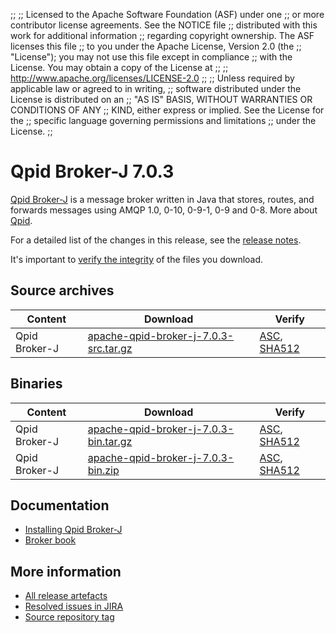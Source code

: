 ;;
;; Licensed to the Apache Software Foundation (ASF) under one
;; or more contributor license agreements.  See the NOTICE file
;; distributed with this work for additional information
;; regarding copyright ownership.  The ASF licenses this file
;; to you under the Apache License, Version 2.0 (the
;; "License"); you may not use this file except in compliance
;; with the License.  You may obtain a copy of the License at
;; 
;;   http://www.apache.org/licenses/LICENSE-2.0
;; 
;; Unless required by applicable law or agreed to in writing,
;; software distributed under the License is distributed on an
;; "AS IS" BASIS, WITHOUT WARRANTIES OR CONDITIONS OF ANY
;; KIND, either express or implied.  See the License for the
;; specific language governing permissions and limitations
;; under the License.
;;

# Qpid Broker-J 7.0.3

[Qpid Broker-J]({{site_url}}/components/broker-j/index.html) is a message broker written in Java that stores, routes,
and forwards messages using AMQP 1.0, 0-10, 0-9-1, 0-9 and 0-8.  More about
[Qpid]({{site_url}}/index.html).

For a detailed list of the changes in this release, see the [release
notes](release-notes.html).

It's important to [verify the
integrity]({{site_url}}/download.html#verify-what-you-download) of the
files you download.

## Source archives

| Content | Download | Verify |
|---------|----------|--------|
| Qpid Broker-J | [apache-qpid-broker-j-7.0.3-src.tar.gz](http://archive.apache.org/dist/qpid/broker-j/7.0.3/apache-qpid-broker-j-7.0.3-src.tar.gz) | [ASC](https://archive.apache.org/dist/qpid/broker-j/7.0.3/apache-qpid-broker-j-7.0.3-src.tar.gz.asc), [SHA512](https://archive.apache.org/dist/qpid/broker-j/7.0.3/apache-qpid-broker-j-7.0.3-src.tar.gz.sha512) |

## Binaries

| Content | Download | Verify |
|---------|----------|--------|
| Qpid Broker-J | [apache-qpid-broker-j-7.0.3-bin.tar.gz](http://archive.apache.org/dist/qpid/broker-j/7.0.3/binaries/apache-qpid-broker-j-7.0.3-bin.tar.gz) | [ASC](https://archive.apache.org/dist/qpid/broker-j/7.0.3/binaries/apache-qpid-broker-j-7.0.3-bin.tar.gz.asc), [SHA512](https://archive.apache.org/dist/qpid/broker-j/7.0.3/binaries/apache-qpid-broker-j-7.0.3-bin.tar.gz.sha512) |
| Qpid Broker-J | [apache-qpid-broker-j-7.0.3-bin.zip](http://archive.apache.org/dist/qpid/broker-j/7.0.3/binaries/apache-qpid-broker-j-7.0.3-bin.zip) | [ASC](https://archive.apache.org/dist/qpid/broker-j/7.0.3/binaries/apache-qpid-broker-j-7.0.3-bin.zip.asc), [SHA512](https://archive.apache.org/dist/qpid/broker-j/7.0.3/binaries/apache-qpid-broker-j-7.0.3-bin.zip.sha512) |

## Documentation


<div class="two-column" markdown="1">

 - [Installing Qpid Broker-J](book/Java-Broker-Installation.html)
 - [Broker book](book/index.html)

</div>


## More information

 - [All release artefacts](http://archive.apache.org/dist/qpid/broker-j/7.0.3)
 - [Resolved issues in JIRA](https://issues.apache.org/jira/issues/?jql=project+%3D+QPID+AND+fixVersion+%3D+%27qpid-java-broker-7.0.3%27+AND+resolution+%3D+%27fixed%27+ORDER+BY+priority+DESC)
 - [Source repository tag](https://gitbox.apache.org/repos/asf/qpid-broker-j.git/tree/refs/tags/7.0.3)

<script type="text/javascript">
  _deferredFunctions.push(function() {
      if ("7.0.3" === "{{current_broker_j_release}}") {
          _modifyCurrentReleaseLinks();
      }
  });
</script>